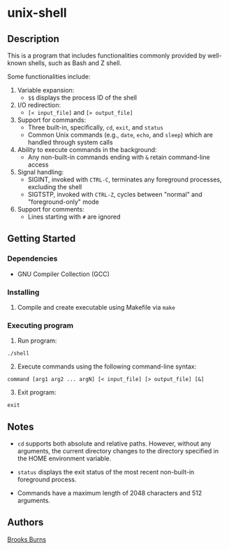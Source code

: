 # unix-shell

## Description

This is a program that includes functionalities commonly provided by well-known
shells, such as Bash and Z shell.

Some functionalities include:
1. Variable expansion:
    - ```$$``` displays the process ID of the shell
2. I/O redirection:
    - ```[< input_file]``` and ```[> output_file]```
3. Support for commands:
    - Three built-in, specifically, ```cd```, ```exit```, and ```status```
    - Common Unix commands (e.g.,  ```date```, ```echo```, and ```sleep```)
    which are handled through system calls
4. Ability to execute commands in the background:
    - Any non-built-in commands ending with ```&``` retain command-line access
5. Signal handling:
    - SIGINT, invoked with ```CTRL-C```, terminates any foreground processes,
    excluding the shell
    - SIGTSTP, invoked with ```CTRL-Z```, cycles between "normal" and
    "foreground-only" mode
6. Support for comments:
    - Lines starting with ```#``` are ignored

## Getting Started

### Dependencies

- GNU Compiler Collection (GCC)

### Installing

1. Compile and create executable using Makefile via ```make``` 

### Executing program

1. Run program:

```./shell```

2. Execute commands using the following command-line syntax:

```command [arg1 arg2 ... argN] [< input_file] [> output_file] [&]```

3. Exit program:

```exit```

## Notes

- ```cd``` supports both absolute and relative paths. However, without any
arguments, the current directory changes to the directory specified in the HOME
environment variable.

- ```status``` displays the exit status of the most recent non-built-in
foreground process.

- Commands have a maximum length of 2048 characters and 512 arguments.

## Authors

[Brooks Burns](https://github.com/Brrookss)